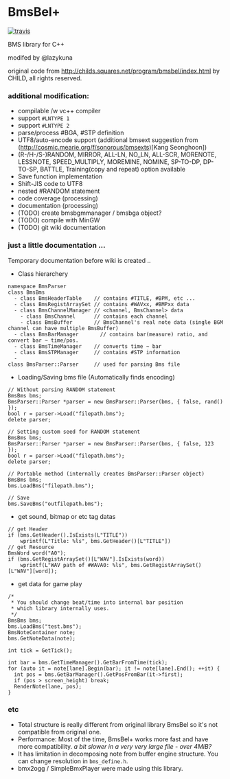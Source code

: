 # BmsBel+

[![travis](https://travis-ci.org/kuna/bmsbelplus.svg)](https://travis-ci.org/kuna/bmsbelplus)

BMS library for C++

modifed by @lazykuna

original code from http://childs.squares.net/program/bmsbel/index.html by CHILD, all rights reserved.

### additional modification:
- compilable /w vc++ compiler
- support ```#LNTYPE 1```
- support ```#LNTYPE 2```
- parse/process #BGA, #STP definition
- UTF8/auto-encode support (additional bmsext suggestion from (http://cosmic.mearie.org/f/sonorous/bmsexts)[Kang Seonghoon])
- (R-/H-/S-)RANDOM, MIRROR, ALL-LN, NO_LN, ALL-SCR, MORENOTE, LESSNOTE, SPEED_MULTIPLY, MOREMINE, NOMINE, SP-TO-DP, DP-TO-SP, BATTLE, Training(copy and repeat) option available
- Save function implementation
- Shift-JIS code to UTF8
- nested #RANDOM statement
- code coverage (processing)
- documentation (processing)
- (TODO) create bmsbgmmanager / bmsbga object?
- (TODO) compile with MinGW
- (TODO) git wiki documentation

### just a little documentation ...
  Temporary documentation before wiki is created ..

- Class hierarchery
```
namespace BmsParser
class BmsBms
  - class BmsHeaderTable    // contains #TITLE, #BPM, etc ...
  - class BmsRegistArraySet	// contains #WAVxx, #BMPxx data
  - class BmsChannelManager	// <channel, BmsChannel> data
    - class BmsChannel      // contains each channel
    - class BmsBuffer       // BmsChannel's real note data (single BGM channel can have multiple BmsBuffer)
  - class BmsBarManager		  // contains bar(measure) ratio, and convert bar ~ time/pos.
  - class BmsTimeManager    // converts time ~ bar
  - class BmsSTPManager     // contains #STP information
  -
class BmsParser::Parser     // used for parsing Bms file
```
- Loading/Saving bms file (Automatically finds encoding)
```
// Without parsing RANDOM statement
BmsBms bms;
BmsParser::Parser *parser = new BmsParser::Parser(bms, { false, rand() });
bool r = parser->Load("filepath.bms");
delete parser;

// Setting custom seed for RANDOM statement
BmsBms bms;
BmsParser::Parser *parser = new BmsParser::Parser(bms, { false, 123 });
bool r = parser->Load("filepath.bms");
delete parser;

// Portable method (internally creates BmsParser::Parser object)
BmsBms bms;
bms.LoadBms("filepath.bms");

// Save
bms.SaveBms("outfilepath.bms");
```

- get sound, bitmap or etc tag datas
```
// get Header
if (bms.GetHeader().IsExists(L"TITLE"))
	wprintf(L"Title: %ls", bms.GetHeader()[L"TITLE"])
// get Resource
BmsWord word("A0");
if (bms.GetRegistArraySet()[L"WAV"].IsExists(word))
	wprintf(L"WAV path of #WAVA0: %ls", bms.GetRegistArraySet()[L"WAV"][word]);
```

- get data for game play
```
/*
 * You should change beat/time into internal bar position
 * which library internally uses.
 */
BmsBms bms;
bms.LoadBms("test.bms");
BmsNoteContainer note;
bms.GetNoteData(note);

int tick = GetTick();

int bar = bms.GetTimeManager().GetBarFromTime(tick);
for (auto it = note[lane].Begin(bar); it != note[lane].End(); ++it) {
  int pos = bms.GetBarManager().GetPosFromBar(it->first);
  if (pos > screen_height) break;
  RenderNote(lane, pos);
}
```

### etc
  - Total structure is really different from original library BmsBel so it's not compatible from original one. 
  - Performance: Most of the time, BmsBel+ works more fast and have more compatibility. *a bit slower in a very very large file - over 4MiB?*
  - It has limitation in decomposing note from buffer engine structure.
    You can change resolution in ```bms_define.h```.
  - bmx2ogg / SimpleBmxPlayer were made using this library.
